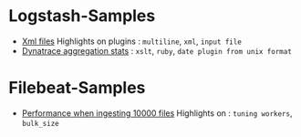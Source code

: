 # Logstash-Samples


- [Xml files](./logstash-xml.md) Highlights on plugins : `multiline`, `xml`, `input file`
- [Dynatrace aggregation stats](./Dynatrace/README.md)  : `xslt`, `ruby`, `date plugin from unix format`


# Filebeat-Samples

- [Performance when ingesting 10000 files](./filebeat/README.md) Highlights on : `tuning workers`, `bulk_size`

